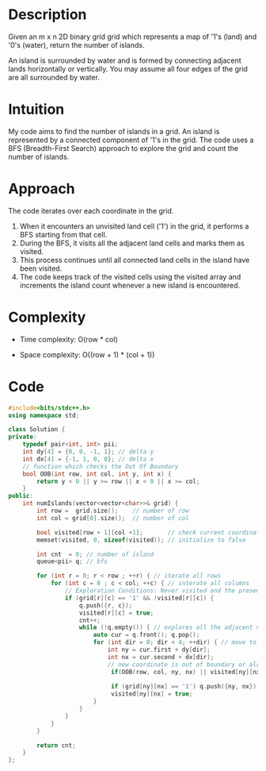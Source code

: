 # Description 
Given an m x n 2D binary grid grid which represents a map of '1's (land) and '0's (water), return the number of islands.

An island is surrounded by water and is formed by connecting adjacent lands horizontally or vertically. You may assume all four edges of the grid are all surrounded by water.

# Intuition
<!-- Describe your first thoughts on how to solve this problem. -->
My code aims to find the number of islands in a grid. An island is represented by a connected component of '1's in the grid. The code uses a BFS (Breadth-First Search) approach to explore the grid and count the number of islands.
# Approach
<!-- Describe your approach to solving the problem. -->
The code iterates over each coordinate in the grid. 
1. When it encounters an unvisited land cell ('1') in the grid, it performs a BFS starting from that cell.
2. During the BFS, it visits all the adjacent land cells and marks them as visited. 
3. This process continues until all connected land cells in the island have been visited. 
4. The code keeps track of the visited cells using the visited array and increments the island count whenever a new island is encountered.
# Complexity
- Time complexity: O(row * col)
<!-- Add your time complexity here, e.g. $$O(n)$$ -->

- Space complexity: O((row + 1) * (col + 1)) 
<!-- Add your space complexity here, e.g. $$O(n)$$ -->

# Code
``` cpp
#include<bits/stdc++.h>
using namespace std;

class Solution {
private:
    typedef pair<int, int> pii; 
    int dy[4] = {0, 0, -1, 1}; // delta y
    int dx[4] = {-1, 1, 0, 0}; // delta x
    // function which checks the Out Of Boundary
    bool OOB(int row, int col, int y, int x) {
        return y < 0 || y >= row || x < 0 || x >= col;
    }
public:
    int numIslands(vector<vector<char>>& grid) {
        int row =  grid.size();    // number of row
        int col = grid[0].size();  // number of col

        bool visited[row + 1][col +1];       // check current coordinate is visited or not
        memset(visited, 0, sizeof(visited)); // initialize to false

        int cnt  = 0; // number of island
        queue<pii> q; // bfs

        for (int r = 0; r < row ; ++r) { // iterate all rows
            for (int c = 0 ; c < col; ++c) { // interate all columns
                // Exploration Conditions: Never visited and the present must be land
                if (grid[r][c] == '1' && !visited[r][c]) {  
                    q.push({r, c});  
                    visited[r][c] = true;
                    cnt++;
                    while (!q.empty()) { // explores all the adjacent vertices
                        auto cur = q.front(); q.pop(); 
                        for (int dir = 0; dir < 4; ++dir) { // move to four directions
                            int ny = cur.first + dy[dir];
                            int nx = cur.second + dx[dir];
                            // new coordinate is out of boundary or already visited
                             if(OOB(row, col, ny, nx) || visited[ny][nx]) continue;
                    
                             if (grid[ny][nx] == '1') q.push({ny, nx});
                             visited[ny][nx] = true;
                        }
                    }
                }
            }
        }

        return cnt;
    }
};
```